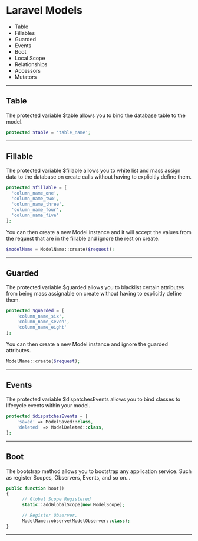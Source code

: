# Laravel Models
- Table
- Fillables
- Guarded
- Events
- Boot
- Local Scope
- Relationships
- Accessors
- Mutators

---

## Table

The protected variable $table allows you to bind the database table to the model.

```php
protected $table = 'table_name';
```

---

## Fillable

The protected variable $fillable allows you to white list and mass assign data to the database on create calls without having to explicitly define them.
```php
protected $fillable = [
  'column_name_one',
  'column_name_two',
  'column_name_three',
  'column_name_four',
  'column_name_five'
];
```

You can then create a new Model instance and it will accept the values from the request that are in the fillable and ignore the rest on create.

```php
$modelName = ModelName::create($request);
```

---

## Guarded

The protected variable $guarded allows you to blacklist certain attributes from being mass assignable on create without having to explicitly define them.

```php
protected $guarded = [
	'column_name_six',
	'column_name_seven',
	'column_name_eight'
];
```

You can then create a new Model instance and ignore the guarded attributes.

```php
ModelName::create($request);
```

---

## Events

The protected variable $dispatchesEvents allows you to bind classes to lifecycle events within your model.

```php
protected $dispatchesEvents = [
    'saved' => ModelSaved::class,
    'deleted' => ModelDeleted::class,
];
```

---

## Boot

The bootstrap method allows you to bootstrap any application service. Such as register Scopes, Observers, Events, and so on...

```php
public function boot()
{
	  // Global Scope Registered
	  static::addGlobalScope(new ModelScope);

	  // Register Observer.
	  ModelName::observe(ModelObserver::class);
}
```

---

